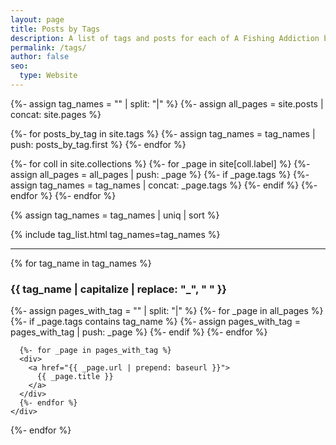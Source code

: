 ```yaml
---
layout: page
title: Posts by Tags
description: A list of tags and posts for each of A Fishing Addiction blog post.
permalink: /tags/
author: false
seo:
  type: Website
---
```


{%- assign tag_names = "" | split: "|" %}
{%- assign all_pages = site.posts | concat: site.pages %}

{%- for posts_by_tag in site.tags %}
  {%- assign  tag_names = tag_names | push: posts_by_tag.first %}
{%- endfor %}

{%- for coll in site.collections %}
  {%- for _page in site[coll.label] %}
    {%- assign all_pages = all_pages | push: _page %}
    {%- if _page.tags %}
      {%- assign tag_names = tag_names | concat: _page.tags %}
    {%- endif %}
  {%- endfor %}
{%- endfor %}

{% assign tag_names = tag_names | uniq | sort %}

{% include tag_list.html tag_names=tag_names %}

<hr>

<section class="posts-by-tags">
  {% for tag_name in tag_names %}
    <div id="{{ tag_name | slugify }}" class="tag-anchor"></div>
    <div>
      <h3>
        {{ tag_name | capitalize | replace: "_", " " }}
      </h3>
      {%- assign pages_with_tag = "" | split: "|" %}
      {%- for _page in all_pages %}
        {%- if _page.tags contains tag_name %}
          {%- assign pages_with_tag = pages_with_tag | push: _page %}
        {%- endif %}
      {%- endfor %}

      {%- for _page in pages_with_tag %}
      <div>
        <a href="{{ _page.url | prepend: baseurl }}">
          {{ _page.title }}
        </a>
      </div>
      {%- endfor %}
    </div>
  {%- endfor %}
</section>
